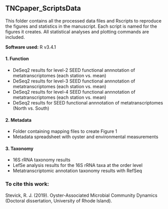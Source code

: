 ## TNCpaper_ScriptsData
This folder contains all the processed data files and Rscripts to reproduce the figures and statistics in the manuscript. Each script is named for the figures it creates. All statistical analyses and plotting commands are included.

**Software used:** R v3.4.1

#### 1. Function
- DeSeq2 results for level-2 SEED functional annnotation of metatranscriptomes (each station vs. mean)
- DeSeq2 results for level-3 SEED functional annnotation of metatranscriptomes (each station vs. mean)
- DeSeq2 results for level-4 SEED functional annnotation of metatranscriptomes (each station vs. mean)
- DeSeq2 results for SEED functional annnotation of metatranscriptomes (North vs. South)

#### 2. Metadata
- Folder containing mapping files to create Figure 1
- Metadata spreadsheet with oyster and environmental measurements

#### 3. Taxonomy
- 16S rRNA taxonomy results
- LefSe analysis results for the 16S rRNA taxa at the order level
- Metatranscriptomic annotation taxonomy results with RefSeq

### To cite this work:
Stevick, R. J. (2019). Oyster-Associated Microbial Community Dynamics (Doctoral dissertation, University of Rhode Island).
